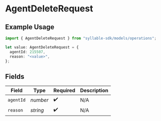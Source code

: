 # AgentDeleteRequest

## Example Usage

```typescript
import { AgentDeleteRequest } from "syllable-sdk/models/operations";

let value: AgentDeleteRequest = {
  agentId: 215507,
  reason: "<value>",
};
```

## Fields

| Field              | Type               | Required           | Description        |
| ------------------ | ------------------ | ------------------ | ------------------ |
| `agentId`          | *number*           | :heavy_check_mark: | N/A                |
| `reason`           | *string*           | :heavy_check_mark: | N/A                |